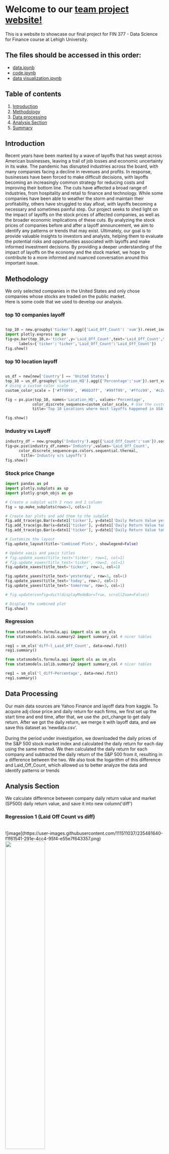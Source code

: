 # Welcome to our [team project website!](https://julioveracruz.github.io/testwebsite/)

This is a website to showcase our final project for FIN 377 - Data Science for Finance course at Lehigh University.

## The files should be accessed in this order:
- [data.ipynb](https://github.com/sizhewanglehigh/3guys/blob/main/data.ipynb)
- [code.ipynb](https://github.com/sizhewanglehigh/3guys/blob/main/code.ipynb)
- [data visualization.ipynb](https://github.com/sizhewanglehigh/3guys/blob/main/Data%20Visualization.ipynb)

## Table of contents
1. [Introduction](#introduction)
2. [Methodology](#meth)
3. [Data processing](#data)
4. [Analysis Section](#section3)
5. [Summary](#summary)

## Introduction  <a name="introduction"></a>

Recent years have been marked by a wave of layoffs that has swept across American businesses, leaving a trail of job losses and economic uncertainty in its wake. The pandemic has disrupted industries across the board, with many companies facing a decline in revenues and profits. In response, businesses have been forced to make difficult decisions, with layoffs becoming an increasingly common strategy for reducing costs and improving their bottom line. The cuts have affected a broad range of industries, from hospitality and retail to finance and technology. While some companies have been able to weather the storm and maintain their profitability, others have struggled to stay afloat, with layoffs becoming a necessary and sometimes painful step. Our project seeks to shed light on the impact of layoffs on the stock prices of affected companies, as well as the broader economic implications of these cuts. By analyzing the stock prices of companies before and after a layoff announcement, we aim to identify any patterns or trends that may exist. Ultimately, our goal is to provide valuable insights to investors and analysts, helping them to evaluate the potential risks and opportunities associated with layoffs and make informed investment decisions. By providing a deeper understanding of the impact of layoffs on the economy and the stock market, we hope to contribute to a more informed and nuanced conversation around this important issue.

## Methodology <a name="meth"></a>
We only selected companies in the United States and only chose companies whose stocks are traded on the public market.
<br>
Here is some code that we used to develop our analysis.

###  top 10 companies layoff
```python

top_10 = new.groupby('ticker').agg({'Laid_Off_Count': 'sum'}).reset_index().sort_values(by='Laid_Off_Count',ascending=False)[['ticker','Laid_Off_Count']].head(10)
import plotly.express as px
fig=px.bar(top_10,x='ticker',y='Laid_Off_Count',text='Laid_Off_Count',title='Top 10 Companies with Maximum Lay-offs',
      labels={'ticker':'ticker','Laid_Off_Count':'Laid_Off_Count'})
fig.show()
```

### top 10 location layoff
```python

us_df = new[new['Country'] == 'United States']
top_10 = us_df.groupby('Location_HQ').agg({'Percentage':'sum'}).sort_values(by='Percentage', ascending=False).head(10).reset_index()
# Using a custom color scale
custom_color_scale = ['#ff9999', '#66b3ff', '#99ff99', '#ffcc99', '#c2c2f0', '#ffb3e6', '#ff6666', '#c2f0c2', '#8080ff', '#f7d4f1']

fig = px.pie(top_10, names='Location_HQ', values='Percentage',
            color_discrete_sequence=custom_color_scale, # Use the custom color scale
            title='Top 10 Locations where most layoffs happened in USA.')

fig.show()
```
### Industry vs Layoff
```python
industry_df = new.groupby('Industry').agg({'Laid_Off_Count':'sum'}).sort_values(by='Laid_Off_Count', ascending=False).reset_index()
fig=px.pie(industry_df,names='Industry',values='Laid_Off_Count',
      color_discrete_sequence=px.colors.sequential.thermal,
       title='Industry v/s Layoffs')
fig.show()
```
### Stock price Change
```python
import pandas as pd
import plotly.subplots as sp
import plotly.graph_objs as go

# Create a subplot with 3 rows and 1 column
fig = sp.make_subplots(rows=3, cols=1)

# Create bar plots and add them to the subplot
fig.add_trace(go.Bar(x=date1['ticker'], y=date1['Daily Return Value yesterday'], name='Data 1'), row=1, col=1)
fig.add_trace(go.Bar(x=date1['ticker'], y=date1['Daily Return Value today'], name='Data 2'), row=2, col=1)
fig.add_trace(go.Bar(x=date1['ticker'], y=date1['Daily Return Value tomorrow'], name='Data 3'), row=3, col=1)

# Customize the layout
fig.update_layout(title='Combined Plots', showlegend=False)

# Update xaxis and yaxis titles
# fig.update_xaxes(title_text='ticker', row=1, col=1)
# fig.update_xaxes(title_text='ticker', row=2, col=1)
fig.update_xaxes(title_text='ticker', row=3, col=1)

fig.update_yaxes(title_text='yesterday', row=1, col=1)
fig.update_yaxes(title_text='today', row=2, col=1)
fig.update_yaxes(title_text='tomorrow', row=3, col=1)

# fig.update(config=dict(displayModeBar=True, scrollZoom=False))

# Display the combined plot
fig.show()
```
### Regression
```python
from statsmodels.formula.api import ols as sm_ols
from statsmodels.iolib.summary2 import summary_col # nicer tables

reg1 = sm_ols('diff~l_Laid_Off_Count', data=new).fit()
reg1.summary()
```

```python
from statsmodels.formula.api import ols as sm_ols
from statsmodels.iolib.summary2 import summary_col # nicer tables

reg1 = sm_ols('l_diff~Percentage', data=new).fit()
reg1.summary()
```


## Data Processing <a name="data"></a>
Our main data sources are Yahoo Finance and layoff data from kaggle. To acquire adj close price and daily return for each firms, we first set up the start time and end time, after that, we use the .pct_change to get daily return. After we got the daily return, we merge it with layoff data, and we save this dataset as ‘newdata.csv’.\
<br>
During the period under investigation, we downloaded the daily prices of the S&P 500 stock market index and calculated the daily return for each day using the same method. We then calculated the daily return for each company and subtracted the daily return of the S&P 500 from it, resulting in a difference between the two. We also took the logarithm of this difference and Laid_Off_Count, which allowed us to better analyze the data and identify patterns or trends

## Analysis Section <a name="section3"></a>

We calculate difference between company daily return value and market (SP500) daily return value, and save it into new column('diff')

### Regression 1 (Laid Off Count vs diff)
<br>
![image](https://user-images.githubusercontent.com/111511037/235481640-f1f61541-291e-4cc4-95f4-e55e7f643357.png)

<img class="img-circle" src="code/regression 1.png" width="50%">

### Regression 2 (log(Laid Off Count) vs diff)
<br>
![image](https://user-images.githubusercontent.com/111511037/235482715-3d0ea98b-4855-4d9f-9766-c03f61e29289.png)

<img class="img-circle" src="code/regression 2.png" width="50%">

### Regression 3 (Percentage vs diff)
<br>
![image](https://user-images.githubusercontent.com/111511037/235482903-aa826945-3925-4fd1-b275-2798f5ffb93c.png)

<img class="img-circle" src="code/regression 3.png" width="50%">

Here are some graphs that we created in our analysis.

[top 10 location layoff](https://htmlpreview.github.io/?https://github.com/sizhewanglehigh/3guys/blob/main/top%2010%20location%20layoff.html)

It is useful to analyze which industries are experiencing the most job losses. This information can provide insights into which sectors of the economy are struggling, and can help policymakers and businesses develop strategies to address the problem
<br><br>
[Industry vs Layoff](https://htmlpreview.github.io/?https://github.com/sizhewanglehigh/3guys/blob/main/Industry%20vs%20layoff.html)

By analyzing the data and identifying which industries have been most affected by layoffs, policymakers and businesses can develop strategies to support workers and help the affected industries recover. This may include providing financial support or training programs to help workers transition to new jobs or supporting the growth of industries that are less affected by job losses.
<br><br>
[top 10 companies layoff](https://htmlpreview.github.io/?https://github.com/sizhewanglehigh/3guys/blob/main/top%2010%20company%20layoff.html)

By analyzing the data and identifying which companies have been most affected by layoffs, policymakers and businesses can develop strategies to support workers and help the affected companies recover. This may include providing financial support or training programs to help workers transition to new jobs or supporting the growth of companies that are less affected by job losses. It can also help investors and shareholders understand which companies may be facing challenges and inform their investment decisions.
<br><br>
[Stock price change](https://htmlpreview.github.io/?https://github.com/sizhewanglehigh/3guys/blob/main/stock%20price%20change.html)

By analyzing the data and identifying how layoffs have affected stock prices, investors and analysts can make more informed investment decisions and adjust their expectations for the future performance of the companies in question.
More analysis.

## Summary <a name="summary"></a>
Overall, we found that there was no significant correlation between a company's layoff rate and changes in its stock price, as a company's stock price can be influenced by a variety of factors. Additionally, we found that layoff rates vary across different industries and regions, with higher layoff rates being more common in industries with closer ties to the economy. In terms of stock prices, different companies experience different changes, and we cannot simply judge changes in stock price based solely on whether or not the company has laid off employees or the number of employees laid off.
<br>
## About the team
<img src="031013c219dd41d2366805bc591182e.jpg" alt="Damon" width='300'/>
<br>
Damon is a Master student at Lehigh studying Business Analytics.
<br><br><br>
<img src="selfie.jpg" alt="Sizhe" width='300'/>
<br>
Sizhe is a Master student at Lehigh studying Business Analytics.
<br><br><br>
<img src="a2b8ec7db8bde8ded08644bef9769e2.jpg" alt="Jerrick" width='300'/>
<br>
Jerrick is a MBA student at Lehigh University

## More 

To view the GitHub repo for this website, click [here](https://github.com/sizhewanglehigh/3guys).
